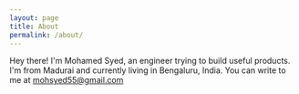 ```yaml
---
layout: page
title: About
permalink: /about/
---
```


Hey there! I'm Mohamed Syed, an engineer trying to build useful products.
I'm from Madurai and currently living in Bengaluru, India.
You can write to me at <a href="mailto:mohsyed55@email.com">mohsyed55@gmail.com</a>





